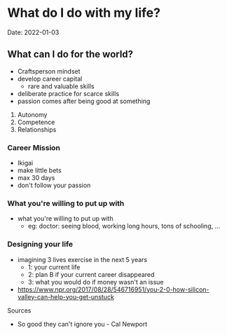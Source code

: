 # What do I do with my life?

Date: 2022-01-03

## What can I do for the world?

- Craftsperson mindset
- develop career capital
  - rare and valuable skills
- deliberate practice for scarce skills
- passion comes after being good at something

1. Autonomy
2. Competence
3. Relationships

### Career Mission

- Ikigai
- make little bets
- max 30 days
- don't follow your passion

### What you're willing to put up with

- what you're willing to put up with
  - eg: doctor: seeing blood, working long hours, tons of schooling, ...

### Designing your life

- imagining 3 lives exercise in the next 5 years
  - 1: your current life
  - 2: plan B if your current career disappeared
  - 3: what you would do if money wasn't an issue
- https://www.npr.org/2017/08/28/546716951/you-2-0-how-silicon-valley-can-help-you-get-unstuck

Sources

- So good they can't ignore you - Cal Newport
